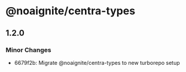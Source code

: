 # @noaignite/centra-types

## 1.2.0

### Minor Changes

- 6679f2b: Migrate @noaignite/centra-types to new turborepo setup
